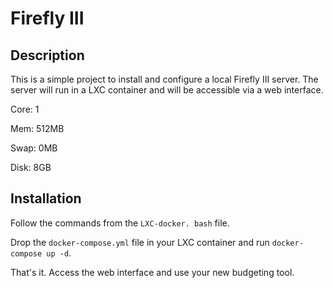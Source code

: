 # Firefly III

## Description

This is a simple project to install and configure a local Firefly III server. The server will run in a LXC container and will be accessible via a web interface.

Core: 1

Mem: 512MB

Swap: 0MB

Disk: 8GB

## Installation

Follow the commands from the `LXC-docker. bash` file.

Drop the `docker-compose.yml` file in your LXC container and run `docker-compose up -d`.

That's it. Access the web interface and use your new budgeting tool.
